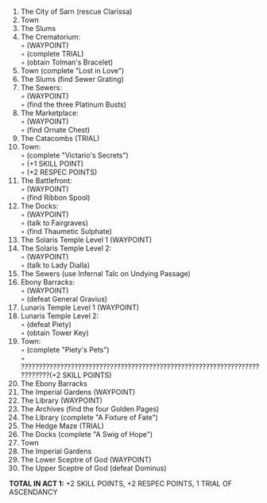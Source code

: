 ﻿1. The City of Sarn (rescue Clarissa)  
2. Town  
3. The Slums  
4. The Crematorium:  
◦ (WAYPOINT)  
◦ (complete TRIAL)  
◦ (obtain Tolman's Bracelet)  
5. Town (complete "Lost in Love")  
6. The Slums (find Sewer Grating)  
7. The Sewers:  
◦ (WAYPOINT)  
◦ (find the three Platinum Busts)  
8. The Marketplace:  
◦ (WAYPOINT)  
◦ (find Ornate Chest)  
9. The Catacombs (TRIAL)  
10. Town:  
◦ (complete "Victario's Secrets")  
◦ (+1 SKILL POINT)  
◦ (+2 RESPEC POINTS)  
11. The Battlefront:  
◦ (WAYPOINT)  
◦ (find Ribbon Spool)  
12. The Docks:  
◦ (WAYPOINT)  
◦ (talk to Fairgraves)  
◦ (find Thaumetic Sulphate)  
13. The Solaris Temple Level 1 (WAYPOINT)  
14. The Solaris Temple Level 2:  
◦ (WAYPOINT)  
◦ (talk to Lady Dialla)  
15. The Sewers (use Infernal Talc on Undying Passage)  
16. Ebony Barracks:  
◦ (WAYPOINT)  
◦ (defeat General Gravius)  
17. Lunaris Temple Level 1 (WAYPOINT)  
18. Lunaris Temple Level 2:  
◦ (defeat Piety)  
◦ (obtain Tower Key)  
19. Town:  
◦ (complete "Piety's Pets")  
◦ ???????????????????????????????????????????????????????????????????????????(+2 SKILL POINTS)  
20. The Ebony Barracks  
21. The Imperial Gardens (WAYPOINT)  
22. The Library (WAYPOINT)  
23. The Archives (find the four Golden Pages)  
24. The Library (complete "A Fixture of Fate")  
25. The Hedge Maze (TRIAL)  
26. The Docks (complete "A Swig of Hope")  
27. Town  
28. The Imperial Gardens  
29. The Lower Sceptre of God (WAYPOINT)  
30. The Upper Sceptre of God (defeat Dominus)  

**TOTAL IN ACT 1:** +2 SKILL POINTS, +2 RESPEC POINTS, 1 TRIAL OF ASCENDANCY